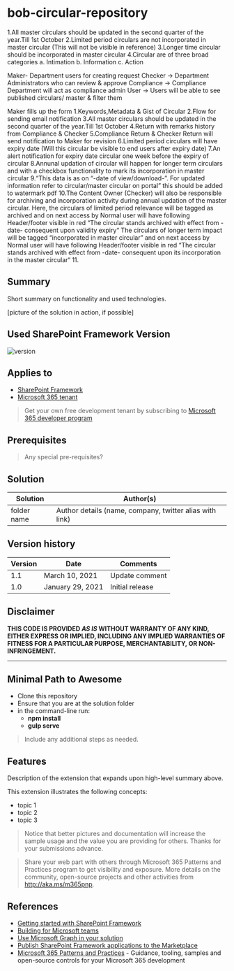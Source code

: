 # bob-circular-repository


1.All master circulars should be updated in the second quarter of the year.Till 1st October
2.Limited period circulars are not incorporated in master circular (This will not be visible in reference)
3.Longer time circular should be incorporated in master circular
4.Circular are of three broad categories
 a. Intimation
 b. Information
 c. Action

Maker- Department users for creating request
Checker -> Department Administrators who can review & approve
Compliance -> Compliance Department will act as compliance admin
User -> Users will be able to see published circulars/ master & filter them

Maker fills up the form
1.Keywords,Metadata & Gist of Circular
2.Flow for sending email notification
3.All master circulars should be updated in the second quarter of the year.Till 1st October
4.Return with remarks history from Compliance & Checker
5.Compliance Return & Checker Return will send notification to Maker for revision
6.Limited period circulars will have expiry date (Will this circular be visible to end users after expiry date)
7.An alert notification for expiry date circular one week before the expiry of circular
8.Annunal updation of circular will happen for longer term circulars and with a checkbox functionality to mark its incorporation in master circular
9.“This data is as on “-date of view/download-”.
For updated information refer to circular/master circular on portal” this should be added to watermark pdf
10.The Content Owner (Checker) will also be responsible for archiving and
incorporation activity during annual updation of the master circular. Here, the
circulars of limited period relevance will be tagged as archived and on next access by
Normal user will have following Header/footer visible in red “The circular stands
archived with effect from -date- consequent upon validity expiry“ The circulars of
longer term impact will be tagged “incorporated in master circular” and on next access
by Normal user will have following Header/footer visible in red “The circular stands
archived with effect from -date- consequent upon its incorporation in the master
circular“
11.



## Summary

Short summary on functionality and used technologies.

[picture of the solution in action, if possible]

## Used SharePoint Framework Version

![version](https://img.shields.io/badge/version-1.18.2-green.svg)

## Applies to

- [SharePoint Framework](https://aka.ms/spfx)
- [Microsoft 365 tenant](https://docs.microsoft.com/en-us/sharepoint/dev/spfx/set-up-your-developer-tenant)

> Get your own free development tenant by subscribing to [Microsoft 365 developer program](http://aka.ms/o365devprogram)

## Prerequisites

> Any special pre-requisites?

## Solution

| Solution    | Author(s)                                               |
| ----------- | ------------------------------------------------------- |
| folder name | Author details (name, company, twitter alias with link) |

## Version history

| Version | Date             | Comments        |
| ------- | ---------------- | --------------- |
| 1.1     | March 10, 2021   | Update comment  |
| 1.0     | January 29, 2021 | Initial release |

## Disclaimer

**THIS CODE IS PROVIDED _AS IS_ WITHOUT WARRANTY OF ANY KIND, EITHER EXPRESS OR IMPLIED, INCLUDING ANY IMPLIED WARRANTIES OF FITNESS FOR A PARTICULAR PURPOSE, MERCHANTABILITY, OR NON-INFRINGEMENT.**

---

## Minimal Path to Awesome

- Clone this repository
- Ensure that you are at the solution folder
- in the command-line run:
  - **npm install**
  - **gulp serve**

> Include any additional steps as needed.

## Features

Description of the extension that expands upon high-level summary above.

This extension illustrates the following concepts:

- topic 1
- topic 2
- topic 3

> Notice that better pictures and documentation will increase the sample usage and the value you are providing for others. Thanks for your submissions advance.

> Share your web part with others through Microsoft 365 Patterns and Practices program to get visibility and exposure. More details on the community, open-source projects and other activities from http://aka.ms/m365pnp.

## References

- [Getting started with SharePoint Framework](https://docs.microsoft.com/en-us/sharepoint/dev/spfx/set-up-your-developer-tenant)
- [Building for Microsoft teams](https://docs.microsoft.com/en-us/sharepoint/dev/spfx/build-for-teams-overview)
- [Use Microsoft Graph in your solution](https://docs.microsoft.com/en-us/sharepoint/dev/spfx/web-parts/get-started/using-microsoft-graph-apis)
- [Publish SharePoint Framework applications to the Marketplace](https://docs.microsoft.com/en-us/sharepoint/dev/spfx/publish-to-marketplace-overview)
- [Microsoft 365 Patterns and Practices](https://aka.ms/m365pnp) - Guidance, tooling, samples and open-source controls for your Microsoft 365 development
